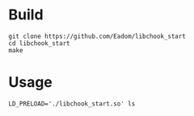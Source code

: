 # Build

```
git clone https://github.com/Eadom/libchook_start
cd libchook_start
make
```
# Usage

```
LD_PRELOAD='./libchook_start.so' ls
```


